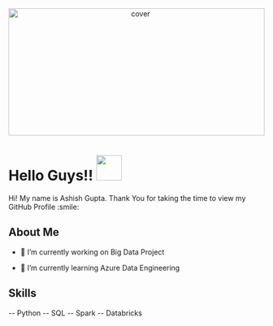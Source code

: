 <div align="center">
<img width="100%" height = "250px" src="https://t4.ftcdn.net/jpg/05/39/88/83/360_F_539888304_hjMmavzflkeQBCoWaTDSFqF0rxDa3VA2.jpg" alt="cover" />
</div>

<h1> Hello Guys!! <img src = "https://raw.githubusercontent.com/rahulbanerjee26/githubProfileReadmeGenerator/main/gifs/wave.gif" width = 50px height='50px'> </h1>
<p align='center'>

<!--![visitors](https://visitor-badge.glitch.me/badge?page_id=https://github.com/Ashish9422.https://github.com/Ashish9422)-->

</p>
<div size='20px'> Hi! My name is Ashish Gupta. Thank You for taking the time to view my GitHub Profile :smile: 
</div>

<h2> About Me <!--img src = "https://raw.githubusercontent.com/rahulbanerjee26/githubProfileReadmeGenerator/main/gifs/eatSleepCodeRepeat.gif" width = 100px height='100px'--></h2>
<!--img width="55%" align="right" alt="Github" src="https://raw.githubusercontent.com/rahulbanerjee26/githubProfileReadmeGenerator/47a1a7b035154ce002fffc42e803b6ca8acbc4f3/gifs/git-header.svg" /-->

- 🔭 I’m currently working on Big Data Project

- 🌱 I’m currently learning Azure Data Engineering 

<h2> Skills <!--img src = "https://raw.githubusercontent.com/rahulbanerjee26/githubProfileReadmeGenerator/main/gifs/code.gif" width = 32px height=32px--> </h2>
<p>
 -- Python
 -- SQL
 -- Spark  
 -- Databricks
</p>
</h3>
<!--
<a href= https://github.com/https://github.com/Ashish9422?tab=repositories&q=&type=&language=python&sort= > <img width ='32px' height='32px' src ='https://raw.githubusercontent.com/rahulbanerjee26/githubAboutMeGenerator/main/icons/python.svg'> </a>
<a href= https://github.com/https://github.com/Ashish9422?tab=repositories&q=&type=&language=mysql&sort= > <img width ='32px' height='32px' src ='https://raw.githubusercontent.com/rahulbanerjee26/githubAboutMeGenerator/main/icons/mysql.svg'> </a>
<a href= https://github.com/https://github.com/Ashish9422?tab=repositories&q=&type=&language=azure&sort= > <img width ='32px' height='32px' src ='https://raw.githubusercontent.com/rahulbanerjee26/githubAboutMeGenerator/main/icons/azure.svg'> </a>
-->
